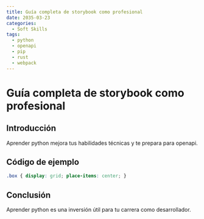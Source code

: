 ```yaml
---
title: Guía completa de storybook como profesional
date: 2035-03-23
categories:
  - Soft Skills
tags:
  - python
  - openapi
  - pip
  - rust
  - webpack
---
```


# Guía completa de storybook como profesional

## Introducción

Aprender python mejora tus habilidades técnicas y te prepara para openapi.

## Código de ejemplo

```css
.box { display: grid; place-items: center; }
```

## Conclusión

Aprender python es una inversión útil para tu carrera como desarrollador.